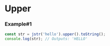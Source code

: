 # Upper

### Example#1

```javascript
const str = jstr('hello').upper().toString();
console.log(str); // Outputs: 'HELLO'
```
